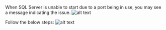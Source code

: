 When SQL Server is unable to start due to a port being in use, you may see a message indicating the issue.
![alt text](https://github.com/MohamedAbdelhalem/dbatools/blob/main/Features_and_Administration/RES/media/TcpPortBlocking_1.png)


Follow the below steps:
![alt text](https://github.com/MohamedAbdelhalem/dbatools/blob/main/Features_and_Administration/RES/media/TcpPortBlocking_2.png)
